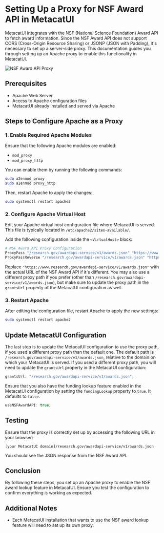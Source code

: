 # Setting Up a Proxy for NSF Award API in MetacatUI

MetacatUI integrates with the NSF (National Science Foundation) Award API to fetch award information. Since the NSF Award API does not support CORS (Cross-Origin Resource Sharing) or JSONP (JSON with Padding), it's necessary to set up a server-side proxy. This documentation guides you through setting up an Apache proxy to enable this functionality in MetacatUI.

![NSF Award API Proxy](guides/images/funding.png)

## Prerequisites

- Apache Web Server
- Access to Apache configuration files
- MetacatUI already installed and served via Apache

## Steps to Configure Apache as a Proxy

### 1. Enable Required Apache Modules

Ensure that the following Apache modules are enabled:

- `mod_proxy`
- `mod_proxy_http`

You can enable them by running the following commands:

```bash
sudo a2enmod proxy
sudo a2enmod proxy_http
```

Then, restart Apache to apply the changes:

```bash
sudo systemctl restart apache2
```

### 2. Configure Apache Virtual Host

Edit your Apache virtual host configuration file where MetacatUI is served. This file is typically located in `/etc/apache2/sites-available/`. 

Add the following configuration inside the `<VirtualHost>` block:

```apache
# NSF Award API Proxy Configuration
ProxyPass "/research.gov/awardapi-service/v1/awards.json" "https://www.research.gov/awardapi-service/v1/awards.json"
ProxyPassReverse "/research.gov/awardapi-service/v1/awards.json" "https://www.research.gov/awardapi-service/v1/awards.json"
```

Replace `"https://www.research.gov/awardapi-service/v1/awards.json"` with the actual URL of the NSF Award API if it's different. You may also use a different proxy path if you prefer (other than `/research.gov/awardapi-service/v1/awards.json`), but make sure to update the proxy path in the `grantsUrl` property of the MetacatUI configuration as well.

### 3. Restart Apache

After editing the configuration file, restart Apache to apply the new settings:

```bash
sudo systemctl restart apache2
```

## Update MetacatUI Configuration

The last step is to update the MetacatUI configuration to use the proxy path, if you used a different proxy path than the default one. The default path is `/research.gov/awardapi-service/v1/awards.json`, relative to the domain on which your MetacatUI is served. If you used a different proxy path, you will need to update the `grantsUrl` property in the MetacatUI configuration:

```javascript
grantsUrl: "/research.gov/awardapi-service/v1/awards.json";
```

Ensure that you also have the funding lookup feature enabled in the MetacatUI configuration by setting the `fundingLookup` property to `true`. It defaults to `false`.

```javascript
useNSFAwardAPI: true;
```

## Testing

Ensure that the proxy is correctly set up by accessing the following URL in your browser:

```
[your MetacatUI domain]/research.gov/awardapi-service/v1/awards.json
```

You should see the JSON response from the NSF Award API.

## Conclusion

By following these steps, you set up an Apache proxy to enable the NSF award lookup feature in MetacatUI. Ensure you test the configuration to confirm everything is working as expected.

## Additional Notes

- Each MetacatUI installation that wants to use the NSF award lookup feature will need to set up its own proxy.